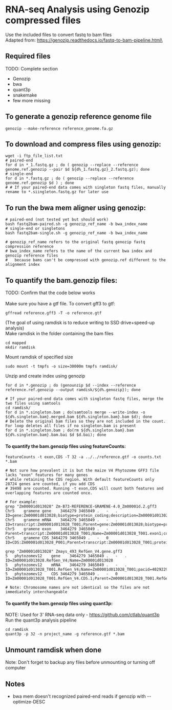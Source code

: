 # RNA-seq Analysis using Genozip compressed files
Use the included files to convert fastq to bam files\
Adapted from: https://genozip.readthedocs.io/fastq-to-bam-pipeline.html\

## Required files 
TODO: Complete section
* Genozip
* bwa
* quant3p
* snakemake
* few more missing

## To generate a genozip reference genome file
```
genozip --make-reference reference_genome.fa.gz
```

## To download and compress files using genozip:
```
wget -i ftp_file_list.txt
# paired-end
for d in *_1.fastq.gz ; do ( genozip --replace --reference genome.ref.genozip --pair $d ${d%_1.fastq.gz}_2.fastq.gz); done
# single-end
for d in *.fastq.gz ; do ( genozip --replace --reference genome.ref.genozip $d ) ; done
# # If your paired-end data comes with singleton fastq files, manually rename to *.siingleton.fastq.gz for later use
```

## To run the bwa mem aligner using genozip:
```
# paired-end (not tested yet but should work)
bash fastq2bam-paired.sh -g genozip_ref_name -b bwa_index_name
# single-end or singletons
bash fastq2bam-single.sh -g genozip_ref_name -b bwa_index_name

# genozip_ref_name refers to the original fastq genozip fastq compression reference
# bwa_index_name refers to the name of the current bwa index and genozip reference files
#   because bams can't be compressed with genozip.ref different to the alignment index 
```

## To quantify the bam.genozip files:
TODO: Confirm that the code below works\
\
Make sure you have a gtf file. To convert gff3 to gtf:
```
gffread reference.gff3 -T -o reference.gtf
```

(The goal of using ramdisk is to reduce writing to SSD drive+speed-up analysis)\
Make ramdisk in the folder containing the bam files
```
cd mapped
mkdir ramdisk
```
Mount ramdisk of specified size
```
sudo mount -t tmpfs -o size=30000m tmpfs ramdisk/
```
Unzip and create index using genozip
```
for d in *.genozip ; do (genounzip $d --index --reference reference.ref.genozip --output ramdisk/${d%.genozip}); done

# If your paired-end data comes with singleton fastq files, merge the two files using samtools
cd ramdisk/
for d in *.singleton.bam ; do(samtools merge --write-index -o ${d%.singleton.bam}.merged.bam ${d%.singleton.bam}.bam $d); done
# Delete the original bam files so they are not included in the count. For loop deletes all files if no singleton.bam is present
for d in *.singleton.bam ; do(rm ${d%.singleton.bam}.bam ${d%.singleton.bam}.bam.bai $d $d.bai); done
```

#### To quantify the bam.genozip files using featureCounts:
```
featureCounts -t exon,CDS -T 32 -a ../../reference.gtf -o counts.txt *.bam

# Not sure how prevalent it is but the maize V4 Phytozome GFF3 file lacks "exon" features for many genes
# while retaining the CDS region. With default featureCounts only 28724 genes are counted, if you add CDS
# 39498 are counted. Running -t exon,CDS will count both features and overlapping features are counted once.

# For example:
grep "Zm00001d013028" Zm-B73-REFERENCE-GRAMENE-4.0_Zm00001d.2.gff3
Chr5	gramene	gene	3464279	3465049	.	-	.	ID=gene:Zm00001d013028;biotype=protein_coding;description=Zm00001d013028;gene_id=Zm00001d013028;logic_name=maker_gene
Chr5	gramene	mRNA	3464279	3465049	.	-	.	ID=transcript:Zm00001d013028_T001;Parent=gene:Zm00001d013028;biotype=protein_coding;transcript_id=Zm00001d013028_T001
Chr5	gramene	exon	3464279	3465049	.	-	.	Parent=transcript:Zm00001d013028_T001;Name=Zm00001d013028_T001.exon1;constitutive=1;ensembl_end_phase=0;ensembl_phase=0;exon_id=Zm00001d013028_T001.exon1;rank=1
Chr5	gramene	CDS	3464279	3465049	.	-	0	ID=CDS:Zm00001d013028_P001;Parent=transcript:Zm00001d013028_T001;protein_id=Zm00001d013028_P001

grep "Zm00001d013028" Zmays_493_RefGen_V4.gene.gff3
5	phytozomev12	gene	3464279	3465049	.	-	.	ID=Zm00001d013028.RefGen_V4;Name=Zm00001d013028
5	phytozomev12	mRNA	3464279	3465049	.	-	.	ID=Zm00001d013028_T001.RefGen_V4;Name=Zm00001d013028_T001;pacid=40292292;longest=1;Parent=Zm00001d013028.RefGen_V4
5	phytozomev12	CDS	3464279	3465049	.	-	0	ID=Zm00001d013028_T001.RefGen_V4.CDS.1;Parent=Zm00001d013028_T001.RefGen_V4;pacid=40292292

# Note: Chromosome names are not identical so the files are not immediately interchangeable
```


#### To quantify the bam.genozip files using quant3p:
NOTE: Used for 3' RNA-seq data only - https://github.com/ctlab/quant3p \
Run the quant3p analysis pipeline
```
cd ramdisk
quant3p -p 32 -n project_name -g reference.gtf *.bam
```

## Unmount ramdisk when done
Note: Don't forget to backup any files before unmounting or turning off computer

## Notes
* bwa mem doesn't recognized paired-end reads if genozip with --optimize-DESC
